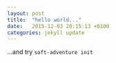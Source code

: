 ```yaml
---
layout: post
title:  "hello world..."
date:   2015-12-03 20:15:13 +0100
categories: jekyll update
---
```


...and try `soft-adventure init` 